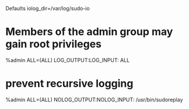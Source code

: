 Defaults iolog_dir=/var/log/sudo-io

# Members of the admin group may gain root privileges
%admin ALL=(ALL) LOG_OUTPUT:LOG_INPUT: ALL
# prevent recursive logging
%admin ALL=(ALL) NOLOG_OUTPUT:NOLOG_INPUT: /usr/bin/sudoreplay
